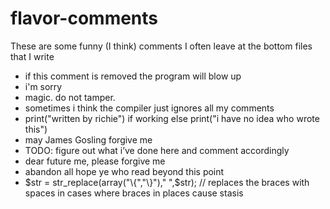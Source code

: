 # flavor-comments
These are some funny (I think) comments I often leave at the bottom files that I write

- if this comment is removed the program will blow up
- i'm sorry
- magic. do not tamper.
- sometimes i think the compiler just ignores all my comments
- print("written by richie") if working else print("i have no idea who wrote this")
- may James Gosling forgive me
- TODO: figure out what i’ve done here and comment accordingly
- dear future me, please forgive me
- abandon all hope ye who read beyond this point
- $str = str_replace(array("\{","\}")," ",$str); // replaces the braces with spaces in cases where braces in places cause stasis
